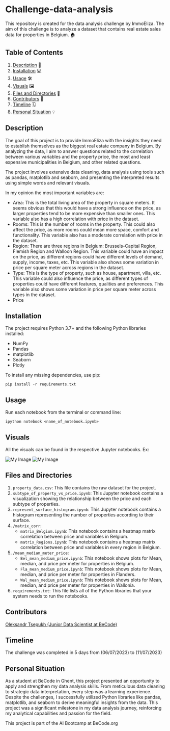 # Challenge-data-analysis
This repository is created for the data analysis challenge by ImmoEliza. The aim of this challenge is to analyze a dataset that contains real estate sales data for properties in Belgium. 🏠

## Table of Contents
1. [Description](#description) 📄
2. [Installation](#installation) 💻
3. [Usage](#usage) 🛠️
4. [Visuals](#visuals) 🖼️
5. [Files and Directories](#files) 📂
6. [Contributors](#contributors) 👥
7. [Timeline](#timeline) 🗓️
8. [Personal Situation](#personal_situation) 💡


<a name="description"></a>
## Description

The goal of this project is to provide ImmoEliza with the insights they need to establish themselves as the biggest real estate company in Belgium. By analyzing the data, I aim to answer questions related to the correlation between various variables and the property price, the most and least expensive municipalities in Belgium, and other related questions.

The project involves extensive data cleaning, data analysis using tools such as pandas, matplotlib and seaborn, and presenting the interpreted results using simple words and relevant visuals.

In my opinion the most important variables are:
- Area: This is the total living area of the property in square meters. It seems obvious that this would have a strong influence on the price, as larger properties tend to be more expensive than smaller ones. This variable also has a high correlation with price in the dataset.
- Rooms: This is the number of rooms in the property. This could also affect the price, as more rooms could mean more space, comfort and functionality. This variable also has a moderate correlation with price in the dataset.
- Region: There are three regions in Belgium: Brussels-Capital Region, Flemish Region and Walloon Region. This variable could have an impact on the price, as different regions could have different levels of demand, supply, income, taxes, etc. This variable also shows some variation in price per square meter across regions in the dataset.
- Type: This is the type of property, such as house, apartment, villa, etc. This variable could also influence the price, as different types of properties could have different features, qualities and preferences. This variable also shows some variation in price per square meter across types in the dataset.
- Price


<a name="installation"></a>
## Installation

The project requires Python 3.7+ and the following Python libraries installed:

- NumPy
- Pandas
- matplotlib
- Seaborn
- Plotly

To install any missing dependencies, use pip:

```pip install -r requirements.txt```

<a name="usage"></a>
## Usage

Run each notebook from the terminal or command line:

```ipython notebook <name_of_notebook.ipynb>```

<a name="visuals"></a>
## Visuals

All the visuals can be found in the respective Jupyter notebooks. Ex:

![My Image](visuals/output.png)
![My Image](visuals/newplot.png)

<a name="files"></a>
## Files and Directories

1. `property_data.csv`: This file contains the raw dataset for the project.
2. `subtype_of_property_vs_price.ipynb`: This Jupyter notebook contains a visualization showing the relationship between the price and each subtype of properties.
3. `represent_surface_histogram.ipynb`: This Jupyter notebook contains a histogram representing the number of properties according to their surface.
4. `/matrix_corr`:
    - `matrix_Belgium.ipynb`: This notebook contains a heatmap matrix correlation between price and variables in Belgium.
    - `matrix_Regions.ipynb`: This notebook contains a heatmap matrix correlation between price and variables in every region in Belgium.
5. `/mean_median_meter_price`:
    - `Bel_mean_medium_price.ipynb`: This notebook shows plots for Mean, median, and price per meter for properties in Belgium.
    - `Fla_mean_medium_price.ipynb`: This notebook shows plots for Mean, median, and price per meter for properties in Flanders.
    - `Wal_mean_medium_price.ipynb`: This notebook shows plots for Mean, median, and price per meter for properties in Wallonia.
6. `requirements.txt`: This file lists all of the Python libraries that your system needs to run the notebooks.


<a name="contributors"></a>
## Contributors

[Oleksandr Tsepukh (Junior Data Scientist at BeCode)](https://www.linkedin.com/in/oleksandr-tsepukh-ba4985279)

<a name="timeline"></a>
## Timeline

The challenge was completed in 5 days from (06/07/2023) to (11/07/2023)

<a name="personal_situation"></a>
## Personal Situation

As a student at BeCode in Ghent, this project presented an opportunity to apply and strengthen my data analysis skills. From meticulous data cleaning to strategic data interpretation, every step was a learning experience. Despite the challenges, I successfully utilized Python libraries like pandas, matplotlib, and seaborn to derive meaningful insights from the data. This project was a significant milestone in my data analysis journey, reinforcing my analytical capabilities and passion for the field.

This project is part of the AI Bootcamp at BeCode.org